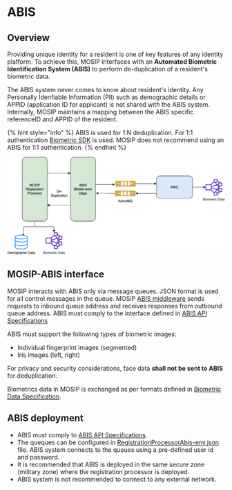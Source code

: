 # ABIS

## Overview

Providing unique identity for a resident is one of key features of any identity platform. To achieve this, MOSIP interfaces with an **Automated Biometric Identification System (ABIS)** to perform de-duplication of a resident's biometric data. 

The ABIS system never comes to know about resident's identity. Any Personally Idenfiable Information (PII) such as demographic details or APPID (application ID for applicant) is not shared with the ABIS system. Internally, MOSIP maintains a mapping between the ABIS specific referenceID and APPID of the resident.

{% hint style="info" %}
ABIS is used for 1:N deduplication. For 1:1 authentication [Biometric SDK](biometric-sdk.md) is used. MOSIP does not recommend using an ABIS for 1:1 authentication.
{% endhint %}

![](_images/abis.png)

## MOSIP-ABIS interface
MOSIP interacts with ABIS only via message queues. JSON format is used for all control messages in the queue. MOSIP [ABIS middleware](https://github.com/mosip/registration/tree/1.2.0-rc2/registration-processor/core-processor/registration-processor-abis-middleware-stage) sends requests to inbound queue address and receives responses from outbound queue address.
ABIS must comply to the interface defined in [ABIS API Specifications](abis-api.md)

ABIS must support the following types of biometric images:
* Individual fingerprint images (segmented)
* Iris images (left, right)

For privacy and security considerations, face data **shall not be sent to ABIS** for deduplication.

Biometrics data in MOSIP is exchanged as per formats defined in [Biometric Data Specification](Biometric-Data-Specification.md). 

## ABIS deployment
* ABIS must comply to [ABIS API Specifications](abis-api.md).
* The queques can be configured in [RegistrationProcessorAbis-env.json](https://github.com/mosip/mosip-config/blob/master/config-templates/RegistrationProcessorAbis-env.json) file.
 ABIS system connects to the queues using a pre-defined user id and password. 
* It is recommended that ABIS is deployed in the same secure zone (military zone) where the registration processor is deployed. 
* ABIS system is not recommended to connect to any external network.

